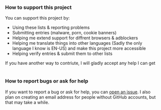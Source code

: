 ### How to support this project
You can support this project by:
- Using these lists & reporting problems
- Submitting entries (malware, porn, cookie banners)
- Helping me extend support for diffrent browsers & adblockers
- Helping me translate things into other languages (Sadly the only language I know is EN-US) and make this project more accessible
- Helping verify entries & submit them to other lists 

If you have another way to contriute, I will gladly accept any help I can get<br><br>

### How to report bugs or ask for help
If you want to report a bug or ask for help, you can [open an issue](https://github.com/iam-py-test/my_filters_001/issues/new/choose). I also plan on creating an email address for people without GitHub accounts, but that may take a while.
